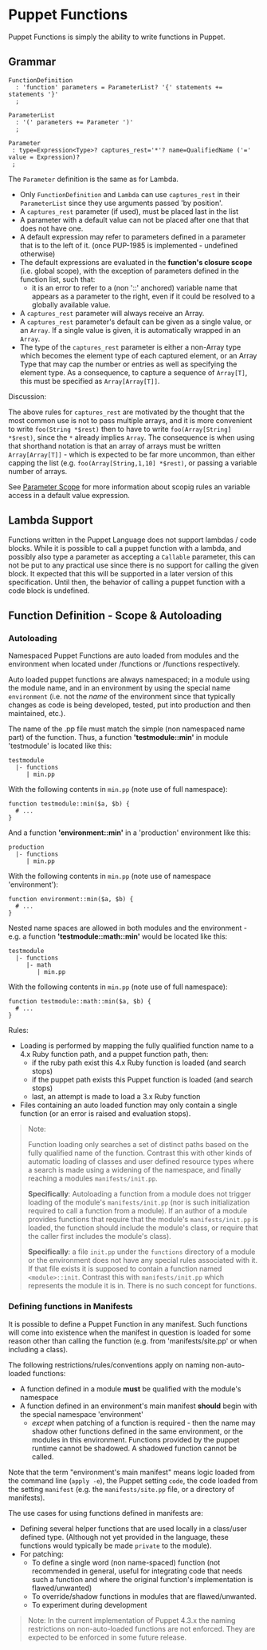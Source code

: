 Puppet Functions
===

Puppet Functions is simply the ability to write functions in Puppet.

Grammar
---

    FunctionDefinition
      : 'function' parameters = ParameterList? '{' statements += statements '}'
      ;
      
    ParameterList
      : '(' parameters += Parameter ')'
      ;
      
    Parameter
     : type=Expression<Type>? captures_rest='*'? name=QualifiedName ('=' value = Expression)?
     ;
     
The `Parameter` definition is the same as for Lambda.

* Only `FunctionDefinition` and `Lambda` can use `captures_rest` in their `ParameterList` since they use arguments passed 'by position'.
* A `captures_rest` parameter (if used), must be placed last in the list
* A parameter with a default value can not be placed after one that that does not have one.
* A default expression may refer to parameters defined in a parameter that is to the left of it. (once PUP-1985 is implemented - undefined otherwise)
* The default expressions are evaluated in the **function's closure scope** (i.e. global scope), with
  the exception of parameters defined in the function list, such that:
  * it is an error to refer to a (non '::' anchored) variable name that appears as a parameter
    to the right, even if it could be resolved to a globally available value.
* A `captures_rest` parameter will always receive an Array.
* A `captures_rest` parameter's default can be given as a single value, or an `Array`.
  If a single value  is given, it is automatically wrapped in an `Array`.
* The type of the `captures_rest` parameter is either a non-Array type which becomes the element type
  of each captured element, or an Array Type that may cap the number or entries as well as specifying
  the element type. As a consequence, to capture a sequence of `Array[T]`, this must be specified as
  `Array[Array[T]]`.
  
Discussion:

The above rules for `captures_rest` are motivated by the thought that the most common use is
not to pass multiple arrays, and it is more convenient to write `foo(String *$rest)` then to have to write `foo(Array[String] *$rest)`, since the `*` already implies `Array`. The consequence is when using that shorthand notation is that an array of arrays must be written `Array[Array[T]]` - which is expected to be far more uncommon, than either capping the list
(e.g. `foo(Array[String,1,10] *$rest)`, or passing a variable number of arrays.

See [Parameter Scope][1] for more information about scopig rules an variable access in a default value expression.

Lambda Support
---
Functions written in the Puppet Language does not support lambdas / code blocks. While it is
possible to call a puppet function with a lambda, and possibly also type a parameter as accepting a `Callable` parameter, this can not be put to any practical use since there is no support for calling the given block. It expected that this will be supported in a later version of this specification. Until then, the behavior of calling a puppet function with a code block is undefined.


Function Definition - Scope & Autoloading
---

### Autoloading

Namespaced Puppet Functions are auto loaded from modules and the environment when located under <module-root>/functions or <environment-root>/functions respectively. 

Auto loaded puppet functions are always namespaced; in a module using the module name, and in an environment by using the special name `environment` (i.e. not the *name* of the environment since that typically changes as code is being developed, tested, put into production and then maintained, etc.).

The name of the .pp file must match the simple (non namespaced name part) of the function. Thus, a function **'testmodule::min'** in module 'testmodule' is located like this:

    testmodule
      |- functions
         | min.pp

With the following contents in `min.pp` (note use of full namespace):

    function testmodule::min($a, $b) {
      # ...
    }

And a function **'environment::min'** in a 'production' environment like this:

    production
      |- functions
         | min.pp
         
With the following contents in `min.pp` (note use of namespace 'environment'):

    function environment::min($a, $b) {
      # ...
    }

Nested name spaces are allowed in both modules and the environment - e.g. a function **'testmodule::math::min'** would be located like this:

    testmodule
      |- functions
         |- math
            | min.pp

With the following contents in `min.pp` (note use of full namespace):

    function testmodule::math::min($a, $b) {
      # ...
    }

Rules:

* Loading is performed by mapping the fully qualified function name to a 4.x Ruby function path, and a puppet function path, then:
  * if the ruby path exist this 4.x Ruby function is loaded (and search stops)
  * if the puppet path exists this Puppet function is loaded (and search stops)
  * last, an attempt is made to load a 3.x Ruby function
* Files containing an auto loaded function may only contain a single function (or an error is raised and evaluation stops).

> Note:
> 
> Function loading only searches a set of distinct paths based on the fully qualified name of
> the function.
> Contrast this with other kinds of automatic loading of classes and user defined resource types
> where a search is made using a widening of the namespace, and finally reaching
> a modules `manifests/init.pp`.
> 
> **Specifically**: Autoloading a function from a module does not trigger loading of the module's 
> `manifests/init.pp` (nor is such initialization required to call a function from a module).
> If an author of a module provides functions that require that the module's `manifests/init.pp`
> is loaded, the function should include the module's class, or require that the caller first
> includes the module's class).
>
> **Specifically**: a file `init.pp` under the `functions` directory of a module or the environment
> does not have any special rules associated with it.
> If that file exists it is supposed to contain a function named `<module>::init`.
> Contrast this with `manifests/init.pp` which represents the module it is in. There is no such 
> concept for functions. 

### Defining functions in Manifests

It is possible to define a Puppet Function in any manifest. Such functions will come into existence when the manifest in question is loaded for some reason other than calling the function (e.g. from 'manifests/site.pp' or when including a class).

The following restrictions/rules/conventions apply on naming non-auto-loaded functions:

* A function defined in a module **must** be qualified with the module's namespace
* A function defined in an environment's main manifest **should** begin with the special namespace 'environment'
  * *except* when patching of a function is required - then the name may shadow other functions defined in the same environment, or the modules in this environment. Functions provided by the puppet runtime cannot be shadowed. A shadowed function cannot be called.

Note that the term "environment's main manifest" means logic loaded from the command line (`apply -e`), the Puppet setting `code`, the code loaded from the setting `manifest` (e.g. the `manifests/site.pp` file, or a directory of manifests).

The use cases for using functions defined in manifests are:

* Defining several helper functions that are used locally in a class/user defined type. (Although not yet provided in the language, these functions would typically be made `private` to the module).
* For patching:
  * To define a single word (non name-spaced) function (not recommended in general, useful for integrating code that needs such a function and where the original function's implementation is flawed/unwanted)
  * To override/shadow functions in modules that are flawed/unwanted.
  * To experiment during development
 
> Note: In the current implementation of Puppet 4.3.x the naming restrictions on non-auto-loaded
> functions are not enforced. They are expected to be enforced in some future release.

[1]: parameter_scope.md
